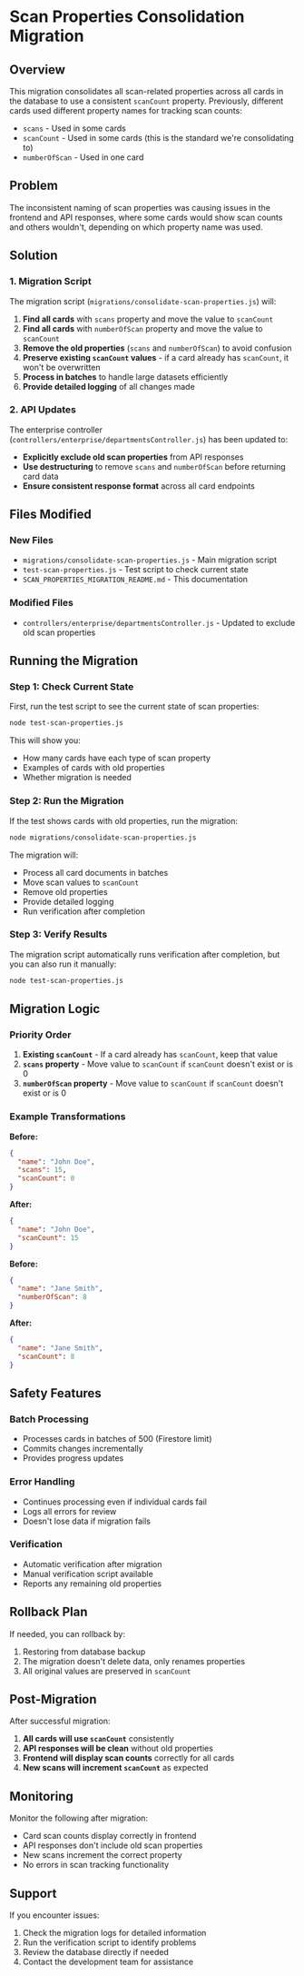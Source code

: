 # Scan Properties Consolidation Migration

## Overview

This migration consolidates all scan-related properties across all cards in the database to use a consistent `scanCount` property. Previously, different cards used different property names for tracking scan counts:

- `scans` - Used in some cards
- `scanCount` - Used in some cards (this is the standard we're consolidating to)
- `numberOfScan` - Used in one card

## Problem

The inconsistent naming of scan properties was causing issues in the frontend and API responses, where some cards would show scan counts and others wouldn't, depending on which property name was used.

## Solution

### 1. Migration Script

The migration script (`migrations/consolidate-scan-properties.js`) will:

1. **Find all cards** with `scans` property and move the value to `scanCount`
2. **Find all cards** with `numberOfScan` property and move the value to `scanCount`
3. **Remove the old properties** (`scans` and `numberOfScan`) to avoid confusion
4. **Preserve existing `scanCount` values** - if a card already has `scanCount`, it won't be overwritten
5. **Process in batches** to handle large datasets efficiently
6. **Provide detailed logging** of all changes made

### 2. API Updates

The enterprise controller (`controllers/enterprise/departmentsController.js`) has been updated to:

- **Explicitly exclude old scan properties** from API responses
- **Use destructuring** to remove `scans` and `numberOfScan` before returning card data
- **Ensure consistent response format** across all card endpoints

## Files Modified

### New Files
- `migrations/consolidate-scan-properties.js` - Main migration script
- `test-scan-properties.js` - Test script to check current state
- `SCAN_PROPERTIES_MIGRATION_README.md` - This documentation

### Modified Files
- `controllers/enterprise/departmentsController.js` - Updated to exclude old scan properties

## Running the Migration

### Step 1: Check Current State

First, run the test script to see the current state of scan properties:

```bash
node test-scan-properties.js
```

This will show you:
- How many cards have each type of scan property
- Examples of cards with old properties
- Whether migration is needed

### Step 2: Run the Migration

If the test shows cards with old properties, run the migration:

```bash
node migrations/consolidate-scan-properties.js
```

The migration will:
- Process all card documents in batches
- Move scan values to `scanCount`
- Remove old properties
- Provide detailed logging
- Run verification after completion

### Step 3: Verify Results

The migration script automatically runs verification after completion, but you can also run it manually:

```bash
node test-scan-properties.js
```

## Migration Logic

### Priority Order
1. **Existing `scanCount`** - If a card already has `scanCount`, keep that value
2. **`scans` property** - Move value to `scanCount` if `scanCount` doesn't exist or is 0
3. **`numberOfScan` property** - Move value to `scanCount` if `scanCount` doesn't exist or is 0

### Example Transformations

**Before:**
```json
{
  "name": "John Doe",
  "scans": 15,
  "scanCount": 0
}
```

**After:**
```json
{
  "name": "John Doe",
  "scanCount": 15
}
```

**Before:**
```json
{
  "name": "Jane Smith",
  "numberOfScan": 8
}
```

**After:**
```json
{
  "name": "Jane Smith",
  "scanCount": 8
}
```

## Safety Features

### Batch Processing
- Processes cards in batches of 500 (Firestore limit)
- Commits changes incrementally
- Provides progress updates

### Error Handling
- Continues processing even if individual cards fail
- Logs all errors for review
- Doesn't lose data if migration fails

### Verification
- Automatic verification after migration
- Manual verification script available
- Reports any remaining old properties

## Rollback Plan

If needed, you can rollback by:
1. Restoring from database backup
2. The migration doesn't delete data, only renames properties
3. All original values are preserved in `scanCount`

## Post-Migration

After successful migration:

1. **All cards will use `scanCount`** consistently
2. **API responses will be clean** without old properties
3. **Frontend will display scan counts** correctly for all cards
4. **New scans will increment `scanCount`** as expected

## Monitoring

Monitor the following after migration:
- Card scan counts display correctly in frontend
- API responses don't include old scan properties
- New scans increment the correct property
- No errors in scan tracking functionality

## Support

If you encounter issues:
1. Check the migration logs for detailed information
2. Run the verification script to identify problems
3. Review the database directly if needed
4. Contact the development team for assistance
